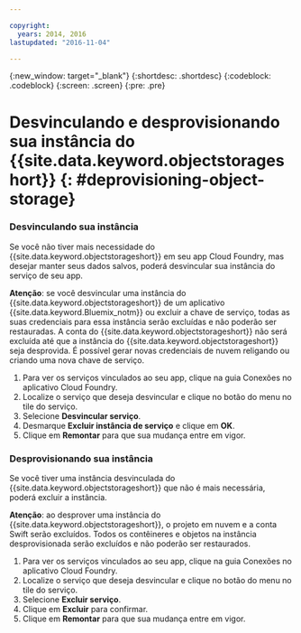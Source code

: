 ```yaml
---

copyright:
  years: 2014, 2016
lastupdated: "2016-11-04"

---
```

{:new_window: target="_blank"}
{:shortdesc: .shortdesc}
{:codeblock: .codeblock}
{:screen: .screen}
{:pre: .pre}

# Desvinculando e desprovisionando sua instância do {{site.data.keyword.objectstorageshort}} {: #deprovisioning-object-storage}



### Desvinculando sua instância
Se você não tiver mais necessidade do
{{site.data.keyword.objectstorageshort}} em seu app Cloud Foundry, mas desejar
manter seus dados salvos, poderá desvincular sua instância do serviço de seu app.

**Atenção**: se você desvincular uma instância do
{{site.data.keyword.objectstorageshort}} de um aplicativo
{{site.data.keyword.Bluemix_notm}} ou excluir a chave de serviço, todas as suas
credenciais para essa instância serão excluídas e não poderão ser restauradas. A conta do {{site.data.keyword.objectstorageshort}} não será excluída até que a instância do {{site.data.keyword.objectstorageshort}} seja desprovida. É possível gerar novas credenciais de nuvem religando ou criando uma nova chave de serviço.

1. Para ver os serviços vinculados ao seu app, clique na guia Conexões no aplicativo Cloud Foundry.
2. Localize o serviço que deseja desvincular e clique no botão do menu no tile do serviço.
3. Selecione **Desvincular serviço**.
4. Desmarque **Excluir instância de serviço** e clique em **OK**.
5. Clique em **Remontar** para que sua mudança entre em vigor.



### Desprovisionando sua instância

Se você tiver uma instância desvinculada do {{site.data.keyword.objectstorageshort}} que não é mais necessária, poderá excluir a instância.

**Atenção**: ao desprover uma instância do {{site.data.keyword.objectstorageshort}}, o projeto em nuvem e a conta Swift serão excluídos. Todos
os contêineres e objetos na instância desprovisionada serão excluídos e não
poderão ser restaurados.

1. Para ver os serviços vinculados ao seu app, clique na guia Conexões no aplicativo Cloud Foundry.
2. Localize o serviço que deseja desvincular e clique no botão do menu no tile do serviço.
3. Selecione **Excluir serviço**.
4. Clique em **Excluir** para confirmar.
5. Clique em **Remontar** para que sua mudança entre em vigor.
